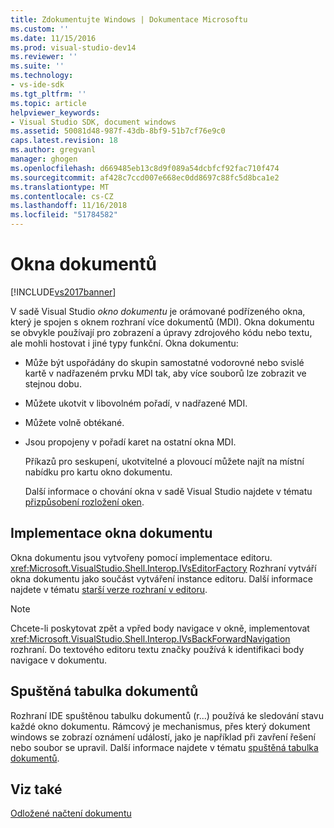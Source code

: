 ```yaml
---
title: Zdokumentujte Windows | Dokumentace Microsoftu
ms.custom: ''
ms.date: 11/15/2016
ms.prod: visual-studio-dev14
ms.reviewer: ''
ms.suite: ''
ms.technology:
- vs-ide-sdk
ms.tgt_pltfrm: ''
ms.topic: article
helpviewer_keywords:
- Visual Studio SDK, document windows
ms.assetid: 50081d48-987f-43db-8bf9-51b7cf76e9c0
caps.latest.revision: 18
ms.author: gregvanl
manager: ghogen
ms.openlocfilehash: d669485eb13c8d9f089a54dcbfcf92fac710f474
ms.sourcegitcommit: af428c7ccd007e668ec0dd8697c88fc5d8bca1e2
ms.translationtype: MT
ms.contentlocale: cs-CZ
ms.lasthandoff: 11/16/2018
ms.locfileid: "51784582"
---
```

# <a name="document-windows"></a>Okna dokumentů
[!INCLUDE[vs2017banner](../../includes/vs2017banner.md)]

V sadě Visual Studio *okno dokumentu* je orámované podřízeného okna, který je spojen s oknem rozhraní více dokumentů (MDI). Okna dokumentu se obvykle používají pro zobrazení a úpravy zdrojového kódu nebo textu, ale mohli hostovat i jiné typy funkční. Okna dokumentu:  
  
- Může být uspořádány do skupin samostatné vodorovné nebo svislé kartě v nadřazeném prvku MDI tak, aby více souborů lze zobrazit ve stejnou dobu.  
  
- Můžete ukotvit v libovolném pořadí, v nadřazené MDI.  
  
- Můžete volně obtékané.  
  
- Jsou propojeny v pořadí karet na ostatní okna MDI.  
  
  Příkazů pro seskupení, ukotvitelné a plovoucí můžete najít na místní nabídku pro kartu okno dokumentu.  
  
  Další informace o chování okna v sadě Visual Studio najdete v tématu [přizpůsobení rozložení oken](../../ide/customizing-window-layouts-in-visual-studio.md).  
  
## <a name="document-window-implementation"></a>Implementace okna dokumentu  
 Okna dokumentu jsou vytvořeny pomocí implementace editoru. <xref:Microsoft.VisualStudio.Shell.Interop.IVsEditorFactory> Rozhraní vytváří okna dokumentu jako součást vytváření instance editoru. Další informace najdete v tématu [starší verze rozhraní v editoru](../../extensibility/legacy-interfaces-in-the-editor.md).  
  
> [!NOTE]
>  Chcete-li poskytovat zpět a vpřed body navigace v okně, implementovat <xref:Microsoft.VisualStudio.Shell.Interop.IVsBackForwardNavigation> rozhraní. Do textového editoru textu značky používá k identifikaci body navigace v dokumentu.  
  
## <a name="the-running-document-table"></a>Spuštěná tabulka dokumentů  
 Rozhraní IDE spuštěnou tabulku dokumentů (r...) používá ke sledování stavu každé okno dokumentu. Rámcový je mechanismus, přes který dokument windows se zobrazí oznámení událostí, jako je například při zavření řešení nebo soubor se upravil. Další informace najdete v tématu [spuštěná tabulka dokumentů](../../extensibility/internals/running-document-table.md).  
  
## <a name="see-also"></a>Viz také  
 [Odložené načtení dokumentu](../../extensibility/internals/delayed-document-loading.md)

